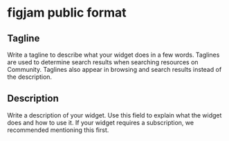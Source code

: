 # figjam public format

## Tagline
Write a tagline to describe what your widget does in a few words. Taglines are used to determine search results when searching resources on Community. Taglines also appear in browsing and search results instead of the description.

## Description
Write a description of your widget. Use this field to explain what the widget does and how to use it. If your widget requires a subscription, we recommended mentioning this first.

